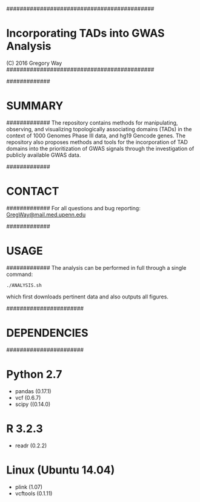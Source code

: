 ############################################
# Incorporating TADs into GWAS Analysis
(C) 2016 Gregory Way
############################################

#############
# SUMMARY
#############
The repository contains methods for manipulating, observing, and visualizing
topologically associating domains (TADs) in the context of 1000 Genomes Phase
III data, and hg19 Gencode genes. The repository also proposes methods and tools
for the incorporation of TAD domains into the prioritization of GWAS signals
through the investigation of publicly available GWAS data.

#############
# CONTACT
#############
For all questions and bug reporting:
GregWay@mail.med.upenn.edu

#############
# USAGE
#############
The analysis can be performed in full through
a single command:
~~~~~~~~~~~~~~~~~~
./ANALYSIS.sh
~~~~~~~~~~~~~~~~~~
which first downloads pertinent data and also outputs all figures.

#######################
# DEPENDENCIES
#######################
# Python 2.7
* pandas (0.17.1)
* vcf (0.6.7)
* scipy ((0.14.0)

# R 3.2.3
* readr (0.2.2)

# Linux (Ubuntu 14.04)
* plink (1.07)
* vcftools (0.1.11)

